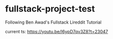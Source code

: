 # fullstack-project-test
 Following Ben Awad's Fullstack Lireddit Tutorial

current ts: https://youtu.be/I6ypD7qv3Z8?t=23047
